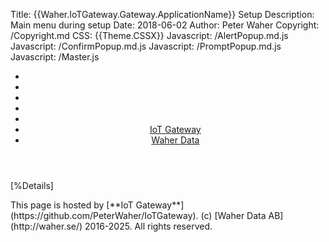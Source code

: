Title: {{Waher.IoTGateway.Gateway.ApplicationName}} Setup
Description: Main menu during setup
Date: 2018-06-02
Author: Peter Waher
Copyright: /Copyright.md
CSS: {{Theme.CSSX}}
Javascript: /AlertPopup.md.js
Javascript: /ConfirmPopup.md.js
Javascript: /PromptPopup.md.js
Javascript: /Master.js

<header>
<nav>

* 
* 
* 
* 
* 
* [IoT Gateway](https://github.com/PeterWaher/IoTGateway)
* [Waher Data](http://waher.se/)

</nav>
</header>
<main>

[%Details]

</main>
<footer>
<span>
This page is hosted by [**IoT Gateway**](https://github.com/PeterWaher/IoTGateway). (c) [Waher Data AB](http://waher.se/) 2016-2025. All rights reserved.
</span>
</footer>

<dialoge id ="native-popup-container"></dialoge>